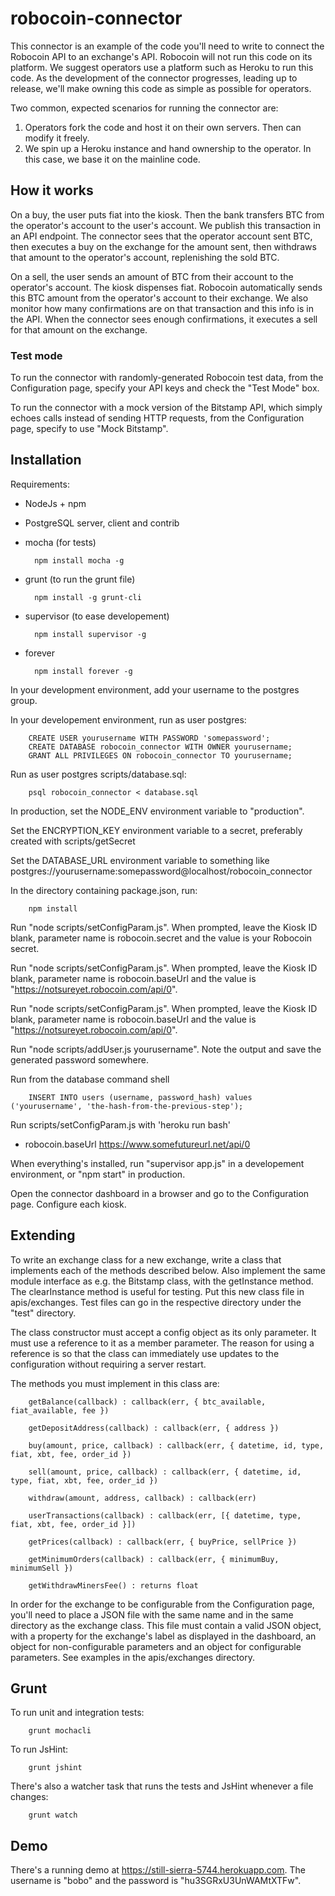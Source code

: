 # robocoin-connector

This connector is an example of the code you'll need to write to connect the Robocoin API to an exchange's API.
Robocoin will not run this code on its platform. We suggest operators use a platform such as Heroku to run this code.
As the development of the connector progresses, leading up to release, we'll make owning this code as simple as
possible for operators.

Two common, expected scenarios for running the connector are:

1. Operators fork the code and host it on their own servers. Then can modify it freely.
2. We spin up a Heroku instance and hand ownership to the operator. In this case, we base it on the mainline code.

## How it works

On a buy, the user puts fiat into the kiosk. Then the bank transfers BTC from the operator's account to the user's
account. We publish this transaction in an API endpoint. The connector sees that the operator account sent BTC, then
executes a buy on the exchange for the amount sent, then withdraws that amount to the operator's account, replenishing
the sold BTC.

On a sell, the user sends an amount of BTC from their account to the operator's account. The kiosk dispenses fiat.
Robocoin automatically sends this BTC amount from the operator's account to their exchange. We also monitor how many
confirmations are on that transaction and this info is in the API. When the connector sees enough confirmations,
it executes a sell for that amount on the exchange.

### Test mode

To run the connector with randomly-generated Robocoin test data, from the Configuration page, specify your API keys and
check the "Test Mode" box.

To run the connector with a mock version of the Bitstamp API, which simply echoes calls instead of sending HTTP
requests, from the Configuration page, specify to use "Mock Bitstamp".

## Installation

Requirements:

* NodeJs + npm
* PostgreSQL server, client and contrib
* mocha (for tests)

        npm install mocha -g

* grunt (to run the grunt file)

        npm install -g grunt-cli

* supervisor (to ease developement)

        npm install supervisor -g

* forever

        npm install forever -g

In your development environment, add your username to the postgres group.

In your developement environment, run as user postgres:

        CREATE USER yourusername WITH PASSWORD 'somepassword';
        CREATE DATABASE robocoin_connector WITH OWNER yourusername;
        GRANT ALL PRIVILEGES ON robocoin_connector TO yourusername;

Run as user postgres scripts/database.sql:

        psql robocoin_connector < database.sql

In production, set the NODE_ENV environment variable to "production".

Set the ENCRYPTION_KEY environment variable to a secret, preferably created with scripts/getSecret

Set the DATABASE_URL environment variable to something like postgres://yourusername:somepassword@localhost/robocoin_connector

In the directory containing package.json, run:

        npm install

Run "node scripts/setConfigParam.js". When prompted, leave the Kiosk ID blank, parameter name is robocoin.secret and the value is your Robocoin secret.

Run "node scripts/setConfigParam.js". When prompted, leave the Kiosk ID blank, parameter name is robocoin.baseUrl and the value is "https://notsureyet.robocoin.com/api/0".

Run "node scripts/setConfigParam.js". When prompted, leave the Kiosk ID blank, parameter name is robocoin.baseUrl and the value is "https://notsureyet.robocoin.com/api/0".

Run "node scripts/addUser.js yourusername". Note the output and save the generated password somewhere.

Run from the database command shell

        INSERT INTO users (username, password_hash) values ('yourusername', 'the-hash-from-the-previous-step');

Run scripts/setConfigParam.js with 'heroku run bash'

* robocoin.baseUrl https://www.somefutureurl.net/api/0

When everything's installed, run "supervisor app.js" in a developement environment, or "npm start" in production.

Open the connector dashboard in a browser and go to the Configuration page. Configure each kiosk.

## Extending

To write an exchange class for a new exchange, write a class that implements each of the methods described below. Also
implement the same module interface as e.g. the Bitstamp class, with the getInstance method. The clearInstance method
is useful for testing. Put this new class file in apis/exchanges. Test files can go in the respective directory under
the "test" directory.

The class constructor must accept a config object as its only parameter. It must use a reference to it as a member
parameter. The reason for using a reference is so that the class can immediately use updates to the configuration
without requiring a server restart.

The methods you must implement in this class are:

        getBalance(callback) : callback(err, { btc_available, fiat_available, fee })

        getDepositAddress(callback) : callback(err, { address })

        buy(amount, price, callback) : callback(err, { datetime, id, type, fiat, xbt, fee, order_id })

        sell(amount, price, callback) : callback(err, { datetime, id, type, fiat, xbt, fee, order_id })

        withdraw(amount, address, callback) : callback(err)

        userTransactions(callback) : callback(err, [{ datetime, type, fiat, xbt, fee, order_id }])

        getPrices(callback) : callback(err, { buyPrice, sellPrice })

        getMinimumOrders(callback) : callback(err, { minimumBuy, minimumSell })

        getWithdrawMinersFee() : returns float

In order for the exchange to be configurable from the Configuration page, you'll need to place a JSON file with the
same name and in the same directory as the exchange class. This file must contain a valid JSON object, with a property
for the exchange's label as displayed in the dashboard, an object for non-configurable parameters and an object for
configurable parameters. See examples in the apis/exchanges directory.

## Grunt

To run unit and integration tests:

        grunt mochacli

To run JsHint:

        grunt jshint

There's also a watcher task that runs the tests and JsHint whenever a file changes:

        grunt watch

## Demo

There's a running demo at <https://still-sierra-5744.herokuapp.com>. The username is "bobo" and the password is
"hu3SGRxU3UnWAMtXTFw".
